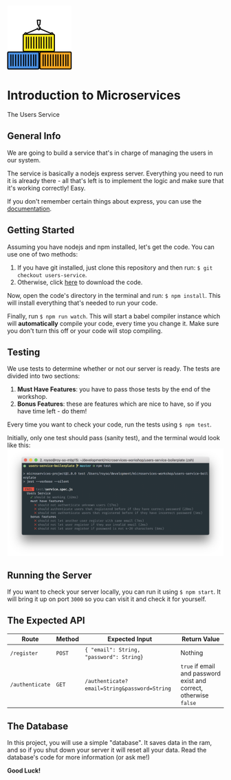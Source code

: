 ![Logo](logo.png)
# Introduction to Microservices
The Users Service

## General Info
We are going to build a service that's in charge of managing the users in our system.

The service is basically a nodejs express server. Everything you need to run it is already there - all that's left is to implement the logic and make sure that it's working correctly! Easy.

If you don't remember certain things about express, you can use the [documentation](https://expressjs.com/en/4x/api.html).

## Getting Started
Assuming you have nodejs and npm installed, let's get the code. You can use one of two methods:

1. If you have git installed, just clone this repository and then run: `$ git checkout users-service`.
2. Otherwise, click [here](https://github.com/illBeRoy/microservices-workshop-public/archive/users-service.zip) to download the code.

Now, open the code's directory in the terminal and run: `$ npm install`. This will install everything that's needed to run your code.

Finally, run `$ npm run watch`. This will start a babel compiler instance which will **automatically** compile your code, every time you change it. Make sure you don't turn this off or your code will stop compiling.

## Testing
We use tests to determine whether or not our server is ready. The tests are divided into two sections:

1. **Must Have Features**: you have to pass those tests by the end of the workshop.
2. **Bonus Features**: these are features which are nice to have, so if you have time left - do them!

Every time you want to check your code, run the tests using `$ npm test`.

Initially, only one test should pass (sanity test), and the terminal would look like this:
![Tests](test.png)

## Running the Server
If you want to check your server locally, you can run it using `$ npm start`. It will bring it up on port `3000` so you can visit it and check it for yourself.

## The Expected API
| Route | Method | Expected Input|Return Value|
|-------|--------|---------------|------------|
| `/register` | `POST` | `{ "email": String, "password": String}` | Nothing
| `/authenticate` | `GET` | `/authenticate?email=String&password=String` | `true` if email and password exist and correct, otherwise `false`

## The Database
In this project, you will use a simple "database". It saves data in the ram, and so if you shut down your server it will reset all your data. Read the database's code for more information (or ask me!)

**Good Luck!**